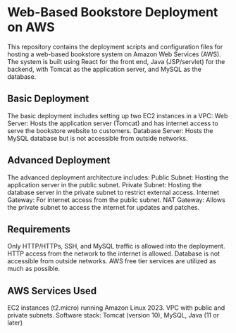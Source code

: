 # Web-Based Bookstore Deployment on AWS
This repository contains the deployment scripts and configuration files for hosting a web-based bookstore system on Amazon Web Services (AWS). The system is built using React for the front end, Java (JSP/servlet) for the backend, with Tomcat as the application server, and MySQL as the database.

## Basic Deployment
The basic deployment includes setting up two EC2 instances in a VPC:
Web Server: Hosts the application server (Tomcat) and has internet access to serve the bookstore website to customers.
Database Server: Hosts the MySQL database but is not accessible from outside networks.

## Advanced Deployment

The advanced deployment architecture includes:
Public Subnet: Hosting the application server in the public subnet.
Private Subnet: Hosting the database server in the private subnet to restrict external access.
Internet Gateway: For internet access from the public subnet.
NAT Gateway: Allows the private subnet to access the internet for updates and patches.

## Requirements
Only HTTP/HTTPs, SSH, and MySQL traffic is allowed into the deployment.
HTTP access from the network to the internet is allowed.
Database is not accessible from outside networks.
AWS free tier services are utilized as much as possible.

## AWS Services Used
EC2 instances (t2.micro) running Amazon Linux 2023.
VPC with public and private subnets.
Software stack: Tomcat (version 10), MySQL, Java (11 or later)
